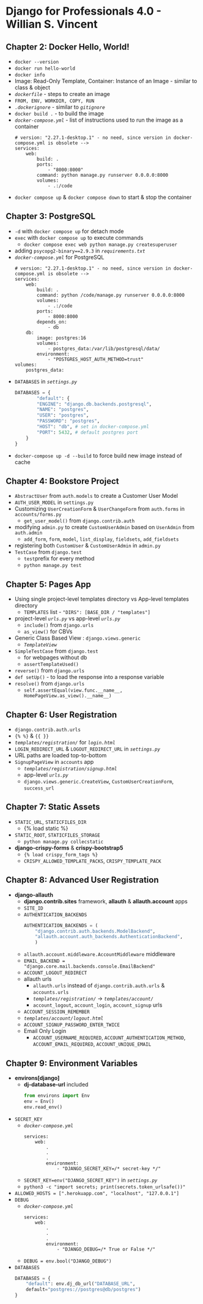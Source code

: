 # Django for Professionals 4.0 - Willian S. Vincent

## Chapter 2: Docker Hello, World!
- `docker --version`
- `docker run hello-world`
- `docker info`
- Image: Read-Only Template, Container: Instance of an Image - similar to class & object
- *`dockerfile`* - steps to create an image
- `FROM, ENV, WORKDIR, COPY, RUN `
- *`.dockerignore`* - similar to *`gitignore`*
- `docker build .` - to build the image
- *`docker-compose.yml`* - list of instructions used to run the image as a container
    ```
    # version: "2.27.1-desktop.1" - no need, since version in docker-compose.yml is obsolete -->
    services:
        web:
            build: .
            ports:
                - "8000:8000"
            command: python manage.py runserver 0.0.0.0:8000
            volumes:
                - .:/code
    ```
- `docker compose up` & `docker compose down` to start & stop the container

## Chapter 3: PostgreSQL
- `-d` with `docker compose up` for detach mode
- `exec` with `docker compose up` to execute commands
  - `docker compose exec web python manage.py createsuperuser`
- adding `psycopg2-binary==2.9.3` in *`requirements.txt`*
- *`docker-compose.yml`* for PostgreSQL
    ```
    # version: "2.27.1-desktop.1" - no need, since version in docker-compose.yml is obsolete -->
    services:
        web:
            build: .
            command: python /code/manage.py runserver 0.0.0.0:8000
            volumes:
                - .:/code
            ports:
                - 8000:8000
            depends_on:
                - db
        db:
            image: postgres:16
            volumes:
                - postgres_data:/var/lib/postgresql/data/
            environment:
                - "POSTGRES_HOST_AUTH_METHOD=trust"
    volumes:
        postgres_data:
    ```
- `DATABASES` in *`settings.py`*
    ```py
    DATABASES = {
            "default": {
            "ENGINE": "django.db.backends.postgresql",
            "NAME": "postgres",
            "USER": "postgres",
            "PASSWORD": "postgres",
            "HOST": "db", # set in docker-compose.yml
            "PORT": 5432, # default postgres port
        }
    }
    ```
- `docker-compose up -d --build` to force build new image instead of cache


## Chapter 4: Bookstore Project
- `AbstractUser` from `auth.models` to create a Customer User Model
- `AUTH_USER_MODEL` in `settings.py`
- Customizing `UserCreationForm` & `UserChangeForm` from `auth.forms` in `accounts/forms.py`
  - `get_user_model()` from `django.contrib.auth`
- modifying `admin.py` to create `CustomUserAdmin` based on `UserAdmin` from `auth.admin`
  - `add_form`, `form`, `model`, `list_display`, `fieldsets`, `add_fieldsets`
- registering both `CustomUser` & `CustomUserAdmin` in `admin.py` 
- `TestCase` from `django.test`
  - `test`prefix for every method
  - `python manage.py test`

## Chapter 5: Pages App
- Using single project-level templates directory vs App-level templates directory
  - `TEMPLATES` list - `"DIRS": [BASE_DIR / "templates"]`
- project-level *`urls.py`* vs app-level *`urls.py`*
  - `include()` from `django.urls`
  - `as_view()` for CBVs
- Generic Class Based View : `django.views.generic`
  - *`TemplateView`*
- `SimpleTestCase` from `django.test`
  - for webpages without db
  - `assertTemplateUsed()`
- `reverse()` from `django.urls`
- `def setUp()` - to load the response into a response variable
- `resolve()` from `django.urls`
  - `self.assertEqual(view.func.__name__, HomePageView.as_view().__name__)`

## Chapter 6: User Registration
- `django.contrib.auth.urls`
- `{% %}` & `{{ }}`
- *`templates/registration/`* for *`login.html`*
- `LOGIN_REDIRECT_URL` & `LOGOUT_REDIRECT_URL` in *`settings.py`*
- URL paths are loaded top-to-bottom
- `SignupPageView` in `accounts` app 
  - *`templates/registration/signup.html`*
  - app-level *`urls.py`* 
  - `django.views.generic.CreateView`, `CustomUserCreationForm`, `success_url`

## Chapter 7: Static Assets
- `STATIC_URL`, `STATICFILES_DIR`
  - {% load static %}
- `STATIC_ROOT`, `STATICFILES_STORAGE`
  - `python manage.py collecstatic`
- **django-crispy-forms** & **crispy-bootstrap5**
  - `{% load crispy_form_tags %}`
  - `CRISPY_ALLOWED_TEMPLATE_PACKS`, `CRISPY_TEMPLATE_PACK`

## Chapter 8: Advanced User Registration
- **django-allauth**
  - **django.contrib.sites** framework, **allauth** & **allauth.account** apps
  - `SITE_ID`
  - `AUTHENTICATION_BACKENDS`
    ```py
    AUTHENTICATION_BACKENDS = (
        "django.contrib.auth.backends.ModelBackend",
        "allauth.account.auth_backends.AuthenticationBackend",
        )
    ```
  - `allauth.account.middleware.AccountMiddleware` middleware
  - `EMAIL_BACKEND = "django.core.mail.backends.console.EmailBackend"`
  - `ACCOUNT_LOGOUT_REDIRECT`
  - allauth urls
    - `allauth.urls` instead of `django.contrib.auth.urls` & `accounts.urls`
    - *`templates/registration/`* -> *`templates/account/`*
    - `account_logout`, `account_login`, `account_signup` urls
  - `ACCOUNT_SESSION_REMEMBER`
  - *`templates/account/logout.html`*
  - `ACCOUNT_SIGNUP_PASSWORD_ENTER_TWICE`
  - Email Only Login
    - `ACCOUNT_USERNAME_REQUIRED`, `ACCOUNT_AUTHENTICATION_METHOD`, `ACCOUNT_EMAIL_REQUIRED`, `ACCOUNT_UNIQUE_EMAIL`

## Chapter 9: Environment Variables
- **environs[django]**
  - **dj-database-url** included
    ```py
    from environs import Env
    env = Env()
    env.read_env()
    ```
- `SECRET_KEY`
  - *`docker-compose.yml`*
    ```
    services:
        web:
            .
            .
            .
            environment:
                - "DJANGO_SECRET_KEY=/* secret-key */"
    ```
  - `SECRET_KEY=env("DJANGO_SECRET_KEY")` in *`settings.py`*
  - `python3 -c "import secrets; print(secrets.token_urlsafe())"`
- `ALLOWED_HOSTS = [".herokuapp.com", "localhost", "127.0.0.1"]`
- `DEBUG`
  - *`docker-compose.yml`*
      ```
      services:
          web:
              .
              .
              .
              environment:
                  - "DJANGO_DEBUG=/* True or False */"
      ```
  - `DEBUG = env.bool("DJANGO_DEBUG")`
- `DATABASES`
    ```py
    DATABASES = {
        "default": env.dj_db_url("DATABASE_URL",
        default="postgres://postgres@db/postgres")
    }
    ```
